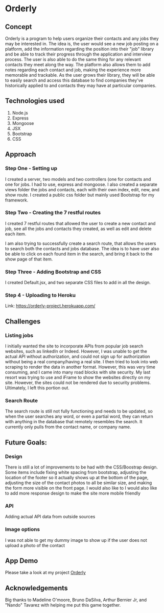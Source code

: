 # Orderly

## Concept

Orderly is a program to help users organize their contacts and any jobs they may be interested in. The idea is, the user would see a new job posting on a platform, add the information regarding the position into their "job" library and be able to track their progress through the application and interview process. The user is also able to do the same thing for any relevant contacts they meet along the way. The platform also allows them to add notes regarding each contact and job, making the experience more memorable and trackable. As the user grows their library, they will be able to easily search and access this database to find companies they've historically applied to and contacts they may have at particular companies.  

## Technologies used
1. Node.js
2. Express
3. Mongoose
4. JSX
5. Bootstrap
6. CSS

## Approach

### Step One - Setting up
I created a server, two models and two controllers (one for contacts and one for jobs. I had to use, express and mongoose. I also created a separate views folder the jobs and contacts, each with their own index, edit, new, and show route. I created a public css folder but mainly used Bootstrap for my framework.

### Step Two - Creating the 7 restful routes
I created 7 restful routes that allowed the user to create a new contact and job, see all the jobs and contacts they created, as well as edit and delete each item. 

I am also trying to successfully create a search route, that allows the users to search both the contacts and jobs database. The idea is to have user also be able to click on each found item in the search, and bring it back to the show page of that item.

### Step Three - Adding Bootstrap and CSS
I created Default.jsx, and two separate CSS files to add in all the design. 

### Step 4 - Uploading to Heroku 
Link: https://orderly-project.herokuapp.com/

## Challenges

### Listing jobs

I initially wanted the site to incorporate APIs from popular job search websites, such as linkedIn or Indeed. However, I was unable to get the actual API without authorization, and could not sign up for authorization without being a real company/having a real site. I then tried to look into web scraping to render the data in another format. However, this was very time consuming, and I came into many road blocks with site security. My last resort was trying to use and iFrame to show the websites directly on my site. However, the sites could not be rendered due to security problems. Ultimately, I left this portion out.

### Search Route
The search route is still not fully functioning and needs to be updated, so when the user searches any word, or even a partial word, they can return with anything in the database that remotely resembles the search. It currently only pulls from the contact name, or company name.


## Future Goals:

### Design 
There is still a lot of improvements to be had with the CSS/Boostrap design. Some items include fixing white spacing from bootstrap, adjusting the location of the footer so it actually shows up at the bottom of the page, adjusting the size of the contact photos to all be similar size, and making the form more visible on the front page. I would also like to I would also like to add more response design to make the site more mobile friendly


### API
Adding actual API data from outside sources

### Image options
I was not able to get my dummy image to show up if the user does not upload a photo of the contact

## App Demo 
Please take a look at my project 
[Orderly](https://github.com/zchen92/jobHunt/)

## Acknowledgements 
Big thanks to Madeline O'moore, Bruno DaSilva, Arthur Bernier Jr, and "Nando" Tavarez with helping me put this game together.
